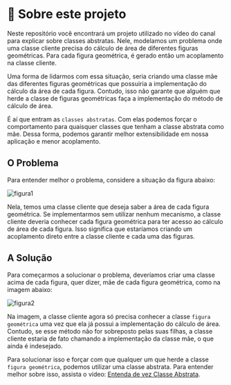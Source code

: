 # 📝 Sobre este projeto
Neste repositório você encontrará um projeto utilizado no vídeo do canal para explicar sobre classes abstratas. Nele, modelamos um problema onde uma classe cliente precisa do cálculo de área de diferentes figuras geométricas. Para cada figura geométrica, é gerado então um acoplamento na classe cliente. 

Uma forma de lidarmos com essa situação, seria criando uma classe mãe das diferentes figuras geométricas que possuiria a implementação do cálculo da área de cada figura. Contudo, isso não garante que alguém que herde a classe de figuras geométricas faça a implementação do método de cálculo de área.

É aí que entram as `classes abstratas`. Com elas podemos forçar o comportamento para quaisquer classes que tenham a classe abstrata como mãe. Dessa forma, podemos garantir melhor extensibilidade em nossa aplicação e menor acoplamento.

## O Problema

Para entender melhor o problema, considere a situação da figura abaixo:

![figura1](https://github.com/doutorwaka/abstract-class/assets/107580593/39b866e5-7a36-402b-a5f9-6ab63ad55892)

Nela, temos uma classe cliente que deseja saber a área de cada figura geométrica. Se implementarmos sem utilizar nenhum mecanismo, a classe cliente deveria conhecer cada figura geométrica para ter acesso ao cálculo de área de cada figura. Isso significa que estaríamos criando um acoplamento direto entre a classe cliente e cada uma das figuras.

## A Solução

Para começarmos a solucionar o problema, deveríamos criar uma classe acima de cada figura, quer dizer, mãe de cada figura geométrica, como na imagem abaixo:

![figura2](https://github.com/doutorwaka/abstract-class/assets/107580593/538d22ff-d83b-45fd-92e9-30ec78d4b654)

Na imagem, a classe cliente agora só precisa conhecer a classe `figura geométrica` uma vez que ela já possui a implementação do cálculo de área. Contudo, se esse método não for sobreposto pelas suas filhas, a classe cliente estaria de fato chamando a implementação da classe mãe, o que ainda é indesejado.

Para solucionar isso e forçar com que qualquer um que herde a classe `figura geométrica`, podemos utilizar uma classe abstrata. Para entender melhor sobre isso, assista o vídeo: [Entenda de vez Classe Abstrata](http://www.youtube.com/@doutorwaka).
